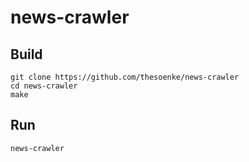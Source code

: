 # news-crawler

## Build

```
git clone https://github.com/thesoenke/news-crawler
cd news-crawler
make
```

## Run
```
news-crawler
```